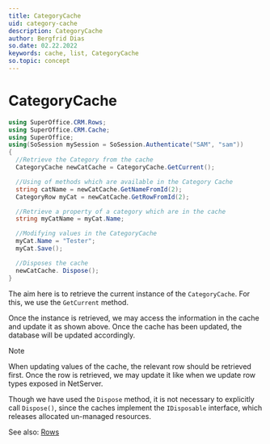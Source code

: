 ```yaml
---
title: CategoryCache
uid: category-cache
description: CategoryCache
author: Bergfrid Dias
so.date: 02.22.2022
keywords: cache, list, CategoryCache
so.topic: concept
---
```


# CategoryCache

```csharp
using SuperOffice.CRM.Rows;
using SuperOffice.CRM.Cache;
using SuperOffice;
using(SoSession mySession = SoSession.Authenticate("SAM", "sam"))
{
  //Retrieve the Category from the cache
  CategoryCache newCatCache = CategoryCache.GetCurrent();

  //Using of methods which are available in the Category Cache
  string catName = newCatCache.GetNameFromId(2);
  CategoryRow myCat = newCatCache.GetRowFromId(2);

  //Retrieve a property of a category which are in the cache
  string myCatName = myCat.Name;

  //Modifying values in the CategoryCache
  myCat.Name = "Tester";
  myCat.Save();

  //Disposes the cache
  newCatCache. Dispose();
}
```

The aim here is to retrieve the current instance of the `CategoryCache`. For this, we use the `GetCurrent` method.

Once the instance is retrieved, we may access the information in the cache and update it as shown above. Once the cache has been updated, the database will be updated accordingly.

> [!NOTE]
> When updating values of the cache, the relevant row should be retrieved first. Once the row is retrieved, we may update it like when we update row types exposed in NetServer.

Though we have used the `Dispose` method, it is not necessary to explicitly call `Dispose()`, since the caches implement the `IDisposable` interface, which releases allocated un-managed resources.

See also: [Rows][1]

<!-- Referenced links -->
[1]: ../rows/index.md
